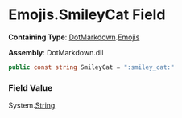 # Emojis\.SmileyCat Field

**Containing Type**: [DotMarkdown](../../README.md)\.[Emojis](../README.md)

**Assembly**: DotMarkdown\.dll

```csharp
public const string SmileyCat = ":smiley_cat:"
```

### Field Value

System\.[String](https://docs.microsoft.com/en-us/dotnet/api/system.string)